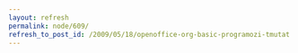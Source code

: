 ```yaml
---
layout: refresh
permalink: node/609/
refresh_to_post_id: /2009/05/18/openoffice-org-basic-programozi-tmutat
---
```

